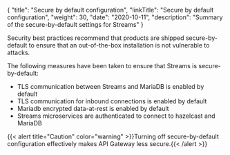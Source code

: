 {
"title": "Secure by default configuration",
"linkTitle": "Secure by default configuration",
"weight": 30,
"date": "2020-10-11",
"description": "Summary of the secure-by-default settings for Streams"
}

Security best practices recommend that products are shipped secure-by-default to ensure that an out-of-the-box installation is not vulnerable to attacks.

The following measures have been taken to ensure that Streams is secure-by-default:

* TLS communication between Streams and MariaDB is enabled by default 
* TLS communication for inbound connections is enabled by default 
* Mariadb encrypted data-at-rest is enabled by default 
* Streams microservices are authenticated to connect to hazelcast and MariaDB

{{< alert title="Caution" color="warning" >}}Turning off secure-by-default configuration effectively makes API Gateway less secure.{{< /alert >}}
